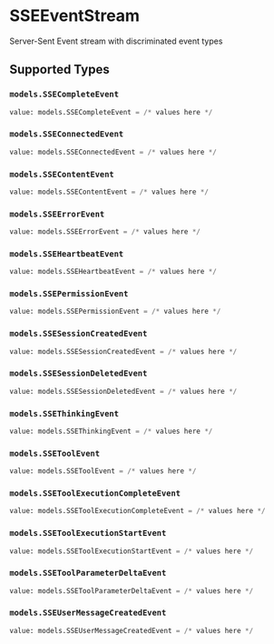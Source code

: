 # SSEEventStream

Server-Sent Event stream with discriminated event types


## Supported Types

### `models.SSECompleteEvent`

```python
value: models.SSECompleteEvent = /* values here */
```

### `models.SSEConnectedEvent`

```python
value: models.SSEConnectedEvent = /* values here */
```

### `models.SSEContentEvent`

```python
value: models.SSEContentEvent = /* values here */
```

### `models.SSEErrorEvent`

```python
value: models.SSEErrorEvent = /* values here */
```

### `models.SSEHeartbeatEvent`

```python
value: models.SSEHeartbeatEvent = /* values here */
```

### `models.SSEPermissionEvent`

```python
value: models.SSEPermissionEvent = /* values here */
```

### `models.SSESessionCreatedEvent`

```python
value: models.SSESessionCreatedEvent = /* values here */
```

### `models.SSESessionDeletedEvent`

```python
value: models.SSESessionDeletedEvent = /* values here */
```

### `models.SSEThinkingEvent`

```python
value: models.SSEThinkingEvent = /* values here */
```

### `models.SSEToolEvent`

```python
value: models.SSEToolEvent = /* values here */
```

### `models.SSEToolExecutionCompleteEvent`

```python
value: models.SSEToolExecutionCompleteEvent = /* values here */
```

### `models.SSEToolExecutionStartEvent`

```python
value: models.SSEToolExecutionStartEvent = /* values here */
```

### `models.SSEToolParameterDeltaEvent`

```python
value: models.SSEToolParameterDeltaEvent = /* values here */
```

### `models.SSEUserMessageCreatedEvent`

```python
value: models.SSEUserMessageCreatedEvent = /* values here */
```

